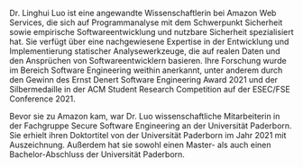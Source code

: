 Dr. Linghui Luo ist eine angewandte Wissenschaftlerin bei Amazon Web Services, die sich auf Programmanalyse mit dem Schwerpunkt Sicherheit sowie empirische Softwareentwicklung und nutzbare Sicherheit spezialisiert hat. Sie verfügt über eine nachgewiesene Expertise in der Entwicklung und Implementierung statischer Analysewerkzeuge, die auf realen Daten und den Ansprüchen von Softwareentwicklern basieren. Ihre Forschung wurde im Bereich Software Engineering weithin anerkannt, unter anderem durch den Gewinn des Ernst Denert Software Engineering Award 2021 und der Silbermedaille in der ACM Student Research Competition auf der ESEC/FSE Conference 2021.

Bevor sie zu Amazon kam, war Dr. Luo wissenschaftliche Mitarbeiterin in der Fachgruppe Secure Software Engineering an der Universität Paderborn. Sie erhielt ihren Doktortitel von der Universität Paderborn im Jahr 2021 mit Auszeichnung. Außerdem hat sie sowohl einen Master- als auch einen Bachelor-Abschluss der Universität Paderborn.
